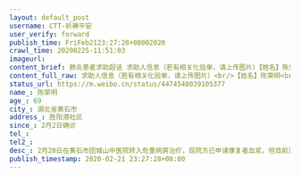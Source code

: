 ```yaml
---
layout: default_post
username: CTT-祈祷平安
user_verify: forward
publish_time: FriFeb2123:27:28+08002020
crawl_time: 20200225-11:51:03
imageurl: 
content_brief: 肺炎患者求助超话 求助人信息（若有相关化验单，请上传图片）【姓名】陈荣明【年龄】69【所在城市】湖北省黄石市【所在小区、社区】胜阳港社区【患病时间】2月2日确诊【紧急联系人】陈婷婷 13714015201【病情描述】2月20日在黄石市团城山中医院转入危重病房治疗，现院方已申请康复者血浆， ...全文
content_full_raw: 求助人信息（若有相关化验单，请上传图片）<br/>【姓名】陈荣明<br/>【年龄】69<br/>【所在城市】湖北省黄石市<br/>【所在小区、社区】胜阳港社区<br/>【患病时间】2月2日确诊<br/>【紧急联系人】陈婷婷13714015201<br/>【病情描述】<br/>2月20日在黄石市团城山中医院转入危重病房治疗，现院方已申请康复者血浆，但目前没有匹配的AB血型，恳求新冠肺炎康复者中AB血型的好心人，能捐献血浆，救治我父亲，万分感激！！！谢谢了！
status_url: https://m.weibo.cn/status/4474548039105377
name_: 陈荣明
age_: 69
city_: 湖北省黄石市
address_: 胜阳港社区
since_: 2月2日确诊
tel_: 
tel2_: 
desc_: 2月20日在黄石市团城山中医院转入危重病房治疗，现院方已申请康复者血浆，但目前没有匹配的AB血型，恳求新冠肺炎康复者中AB血型的好心人，能捐献血浆，救治我父亲，万分感激！！！谢谢了！
publish_timestamp: 2020-02-21 23:27:28+08:00
---
```

